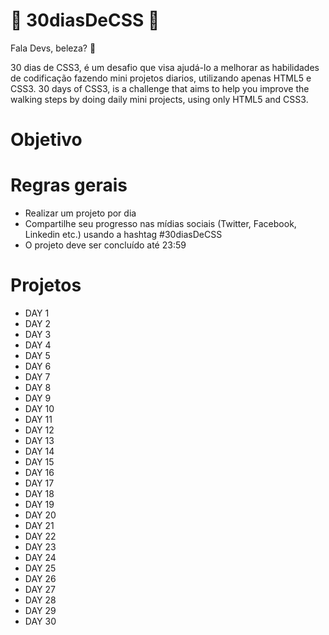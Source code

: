 # 🚀 30diasDeCSS 🚀
Fala Devs, beleza? 🤘

30 dias de CSS3, é um desafio que visa ajudá-lo a melhorar as habilidades de codificação fazendo mini projetos diarios, utilizando apenas HTML5 e CSS3.
30 days of CSS3, is a challenge that aims to help you improve the walking steps by doing daily mini projects, using only HTML5 and CSS3.
# Objetivo

# Regras gerais
- Realizar um projeto por dia
- Compartilhe seu progresso nas mídias sociais (Twitter, Facebook, Linkedin etc.) usando a hashtag #30diasDeCSS
- O projeto deve ser concluído até 23:59

# Projetos

- DAY 1
- DAY 2
- DAY 3
- DAY 4
- DAY 5
- DAY 6
- DAY 7
- DAY 8
- DAY 9
- DAY 10
- DAY 11
- DAY 12
- DAY 13
- DAY 14
- DAY 15
- DAY 16
- DAY 17
- DAY 18
- DAY 19
- DAY 20
- DAY 21
- DAY 22
- DAY 23
- DAY 24
- DAY 25
- DAY 26
- DAY 27
- DAY 28
- DAY 29
- DAY 30
